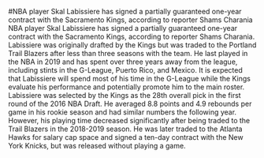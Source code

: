 #NBA player Skal Labissiere has signed a partially guaranteed one-year contract with the Sacramento Kings, according to reporter Shams Charania 
 NBA player Skal Labissiere has signed a partially guaranteed one-year contract with the Sacramento Kings, according to reporter Shams Charania. Labissiere was originally drafted by the Kings but was traded to the Portland Trail Blazers after less than three seasons with the team. He last played in the NBA in 2019 and has spent over three years away from the league, including stints in the G-League, Puerto Rico, and Mexico. It is expected that Labissiere will spend most of his time in the G-League while the Kings evaluate his performance and potentially promote him to the main roster. Labissiere was selected by the Kings as the 28th overall pick in the first round of the 2016 NBA Draft. He averaged 8.8 points and 4.9 rebounds per game in his rookie season and had similar numbers the following year. However, his playing time decreased significantly after being traded to the Trail Blazers in the 2018-2019 season. He was later traded to the Atlanta Hawks for salary cap space and signed a ten-day contract with the New York Knicks, but was released without playing a game.